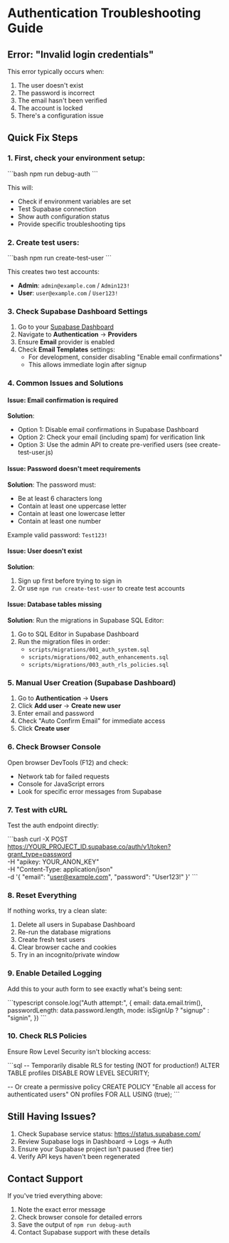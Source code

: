 # Authentication Troubleshooting Guide

## Error: "Invalid login credentials"

This error typically occurs when:

1. The user doesn't exist
2. The password is incorrect
3. The email hasn't been verified
4. The account is locked
5. There's a configuration issue

## Quick Fix Steps

### 1. First, check your environment setup:

\`\`\`bash
npm run debug-auth
\`\`\`

This will:

- Check if environment variables are set
- Test Supabase connection
- Show auth configuration status
- Provide specific troubleshooting tips

### 2. Create test users:

\`\`\`bash
npm run create-test-user
\`\`\`

This creates two test accounts:

- **Admin**: `admin@example.com` / `Admin123!`
- **User**: `user@example.com` / `User123!`

### 3. Check Supabase Dashboard Settings

1. Go to your [Supabase Dashboard](https://app.supabase.com)
2. Navigate to **Authentication** → **Providers**
3. Ensure **Email** provider is enabled
4. Check **Email Templates** settings:
   - For development, consider disabling "Enable email confirmations"
   - This allows immediate login after signup

### 4. Common Issues and Solutions

#### Issue: Email confirmation is required

**Solution**:

- Option 1: Disable email confirmations in Supabase Dashboard
- Option 2: Check your email (including spam) for verification link
- Option 3: Use the admin API to create pre-verified users (see create-test-user.js)

#### Issue: Password doesn't meet requirements

**Solution**:
The password must:

- Be at least 6 characters long
- Contain at least one uppercase letter
- Contain at least one lowercase letter
- Contain at least one number

Example valid password: `Test123!`

#### Issue: User doesn't exist

**Solution**:

1. Sign up first before trying to sign in
2. Or use `npm run create-test-user` to create test accounts

#### Issue: Database tables missing

**Solution**:
Run the migrations in Supabase SQL Editor:

1. Go to SQL Editor in Supabase Dashboard
2. Run the migration files in order:
   - `scripts/migrations/001_auth_system.sql`
   - `scripts/migrations/002_auth_enhancements.sql`
   - `scripts/migrations/003_auth_rls_policies.sql`

### 5. Manual User Creation (Supabase Dashboard)

1. Go to **Authentication** → **Users**
2. Click **Add user** → **Create new user**
3. Enter email and password
4. Check "Auto Confirm Email" for immediate access
5. Click **Create user**

### 6. Check Browser Console

Open browser DevTools (F12) and check:

- Network tab for failed requests
- Console for JavaScript errors
- Look for specific error messages from Supabase

### 7. Test with cURL

Test the auth endpoint directly:

\`\`\`bash
curl -X POST https://YOUR_PROJECT_ID.supabase.co/auth/v1/token?grant_type=password \
  -H "apikey: YOUR_ANON_KEY" \
  -H "Content-Type: application/json" \
  -d '{
    "email": "user@example.com",
    "password": "User123!"
  }'
\`\`\`

### 8. Reset Everything

If nothing works, try a clean slate:

1. Delete all users in Supabase Dashboard
2. Re-run the database migrations
3. Create fresh test users
4. Clear browser cache and cookies
5. Try in an incognito/private window

### 9. Enable Detailed Logging

Add this to your auth form to see exactly what's being sent:

\`\`\`typescript
console.log("Auth attempt:", {
  email: data.email.trim(),
  passwordLength: data.password.length,
  mode: isSignUp ? "signup" : "signin",
})
\`\`\`

### 10. Check RLS Policies

Ensure Row Level Security isn't blocking access:

\`\`\`sql
-- Temporarily disable RLS for testing (NOT for production!)
ALTER TABLE profiles DISABLE ROW LEVEL SECURITY;

-- Or create a permissive policy
CREATE POLICY "Enable all access for authenticated users" ON profiles
  FOR ALL USING (true);
\`\`\`

## Still Having Issues?

1. Check Supabase service status: https://status.supabase.com/
2. Review Supabase logs in Dashboard → Logs → Auth
3. Ensure your Supabase project isn't paused (free tier)
4. Verify API keys haven't been regenerated

## Contact Support

If you've tried everything above:

1. Note the exact error message
2. Check browser console for detailed errors
3. Save the output of `npm run debug-auth`
4. Contact Supabase support with these details
